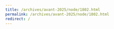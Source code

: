 ```yaml
---
title: /archives/avant-2025/node/1802.html
permalink: /archives/avant-2025/node/1802.html
redirect: /
---
```

